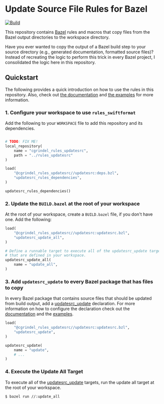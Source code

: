 # Update Source File Rules for Bazel

[![Build](https://github.com/cgrindel/rules_updatesrc/actions/workflows/bazel.yml/badge.svg)](https://github.com/cgrindel/rules_updatesrc/actions/workflows/bazel.yml)

This repository contains [Bazel](https://bazel.build/) rules and macros that copy files from the
Bazel output directories to the workspace directory.

Have you ever wanted to copy the output of a Bazel build step to your source directory (e.g.,
generated documentation, formatted source files)? Instead of recreating the logic to perform this
trick in every Bazel project, I consolidated the logic here in this repository.

## Quickstart

The following provides a quick introduction on how to use the rules in this repository. Also, check
out [the documentation](/doc/) and [the examples](/examples/) for more information.

### 1. Configure your workspace to use `rules_swiftformat`

Add the following to your `WORKSPACE` file to add this repository and its dependencies.

```python

# TODO: FIX ME!
local_repository(
    name = "cgrindel_rules_updatesrc",
    path = "../rules_updatesrc"
)

load(
    "@cgrindel_rules_updatesrc//updatesrc:deps.bzl",
    "updatesrc_rules_dependencies",
)

updatesrc_rules_dependencies()
```

### 2. Update the `BUILD.bazel` at the root of your workspace

At the root of your workspace, create a `BUILD.bazel` file, if you don't have one. Add the
following:

```python
load(
    "@cgrindel_rules_updatesrc//updatesrc:updatesrc.bzl",
    "updatesrc_update_all",
)

# Define a runnable target to execute all of the updatesrc_update targets
# that are defined in your workspace.
updatesrc_update_all(
    name = "update_all",
)
```

### 3. Add `updatesrc_update` to every Bazel package that has files to copy

In every Bazel package that contains source files that should be updated from build output, add a
[updatesrc_update](/doc/rules_and_macros_overview.md#updatesrc_update) declaration. For more
information on how to configure the declaration check out the [documentation](/doc) and the
[examples](/examples).

```python
load(
    "@cgrindel_rules_updatesrc//updatesrc:updatesrc.bzl",
    "updatesrc_update",
)

updatesrc_update(
    name = "update",
    # ...
)
```

### 4. Execute the Update All Target

To execute all of the [updatesrc_update](/doc/rules_and_macros_overview.md#updatesrc_update)
targets, run the update all target at the root of your workspace.

```sh
$ bazel run //:update_all
```


